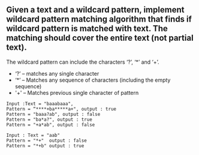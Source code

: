 ## Given a text and a wildcard pattern, implement wildcard pattern matching algorithm that finds if wildcard pattern is matched with text. The matching should cover the entire text (not partial text).

The wildcard pattern can include the characters ‘?’, ‘*’ and ‘+’.

- ‘?’ – matches any single character
- ‘*’ – Matches any sequence of characters
      (including the empty sequence)
- '+' – Matches previous single character
      of pattern 
```
Input :Text = "baaabaaa",
Pattern = “****+ba*****a+", output : true
Pattern = "baaa?ab", output : false 
Pattern = "ba*a?", output : true
Pattern = "+a*ab", output : false 

Input : Text = "aab"
Pattern = "*+"  output : false 
Pattern = "*+b" output : true 
```
